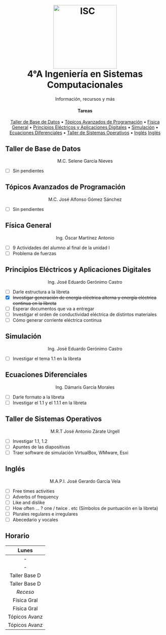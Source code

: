<h1 align="center">
  <br>
  <img src="https://raw.githubusercontent.com/avexyk/TecnologicoLasChoapas/master/Front/itsch_isc.png" alt="ISC" width="200">
  <br>
  4°A Ingeniería en Sistemas Computacionales
  <br>
</h1>
  <p align="center">Información, recursos y más</p>

<h4 align="center">Tareas</h4>

<p align="center">
  <a href="#taller-de-base-de-datos">Taller de Base de Datos</a> •
  <a href="#tópicos-avanzados-de-programación">Tópicos Avanzados de Programación</a> •
  <a href="#física-general">Física General</a> •
  <a href="#principios-eléctricos-y-aplicaciones-digitales">Principios Eléctricos y Aplicaciones Digitales</a> •
  <a href="#simulación">Simulación</a> •
  <a href="#ecuaciones-diferenciales">Ecuaciones Diferenciales</a> •
  <a href="#taller-de-sistemas-operativos">Taller de Sistemas Operativos</a> •
  <a href="#inglés">Inglés</a>
  <a href="#horario">Inglés</a>
</p>

## Taller de Base de Datos
<p align="center">M.C. Selene García Nieves</p>

- [ ] Sin pendientes

## Tópicos Avanzados de Programación
<p align="center">M.C. José Alfonso Gómez Sánchez</p>

- [ ] Sin pendientes

## Física General
<p align="center">Ing. Óscar Martínez Antonio</p>

- [ ] 9 Actividades del alumno al final de la unidad I
- [ ] Problema de fuerzas

## Principios Eléctricos y Aplicaciones Digitales
<p align="center">Ing. José Eduardo Gerónimo Castro</p>

- [ ] Darle estructura a la libreta
- [x] ~~Investigar generación de energía eléctrica alterna y energía eléctrica continua en la libreta~~
- [ ] Esperar documentos que va a entregar
- [ ] Investigar el orden de conductividad eléctrica de distintos materiales
- [ ] Cómo generar corriente eléctrica continua

## Simulación
<p align="center">Ing. José Eduardo Gerónimo Castro</p>

- [ ] Investigar el tema 1.1 en la libreta

## Ecuaciones Diferenciales
<p align="center">Ing. Dámaris García Morales</p>

- [ ] Darle formato a la libreta
- [ ] Investigar el 1.1 y el 1.1.1 en la libreta

## Taller de Sistemas Operativos
<p align="center">M.R.T José Antonio Zárate Urgell</p>

- [ ] Investigar 1.1, 1.2
- [ ] Apuntes de las diapositivas
- [ ] Traer software de simulación VirtualBox, WMware, Esxi

## Inglés
<p align="center">M.A.P.I. José Gerardo García Vela</p>

- [ ] Free times activities
- [ ] Adverbs of frequency
- [ ] Like and dislike
- [ ] How often ... ? one / twice . etc (Símbolos de puntuación en la libreta)
- [ ] Plurales regulares e irregulares
- [ ] Abecedario y vocales

## Horario

| Lunes         |
|     :---:     |
| -             |
| -             |
| Taller Base D |
| Taller Base D |
| *Receso*      |
| Física Gral   |
| Física Gral   |
| Tópicos Avanz |
| Tópicos Avanz |
